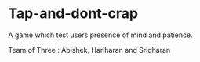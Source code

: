 # Tap-and-dont-crap

A game which test users presence of mind and patience.

Team of Three : Abishek, Hariharan and Sridharan
